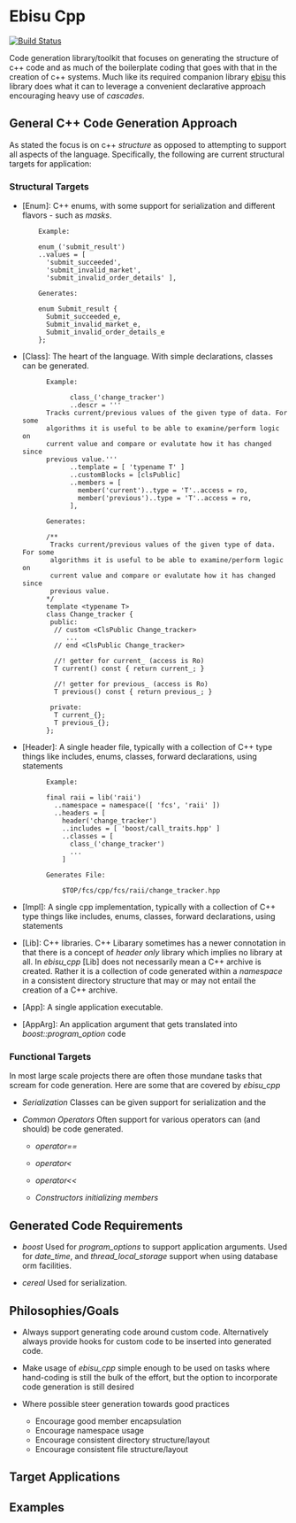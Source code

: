 # Ebisu Cpp

[![Build Status](https://drone.io/github.com/patefacio/ebisu_cpp/status.png)](https://drone.io/github.com/patefacio/ebisu_cpp/latest)

Code generation library/toolkit that focuses on generating the structure of c++ code and as much of the boilerplate coding that goes with that in the creation of c++ systems. Much like its required companion library [ebisu](https://github.com/patefacio/ebisu) this library does what it can to leverage a convenient declarative approach encouraging heavy use of *cascades*.

## General C++ Code Generation Approach

As stated the focus is on c++ *structure* as opposed to attempting to support all aspects of the language. Specifically, the following are current structural targets for application:

### Structural Targets

* [Enum]: C++ enums, with some support for serialization and different flavors - such as *masks*.

          Example:

          enum_('submit_result')
          ..values = [
            'submit_succeeded',
            'submit_invalid_market',
            'submit_invalid_order_details' ],

          Generates:

          enum Submit_result {
            Submit_succeeded_e,
            Submit_invalid_market_e,
            Submit_invalid_order_details_e
          };

* [Class]: The heart of the language. With simple declarations, classes can be generated.

            Example:

                  class_('change_tracker')
                  ..descr = '''
            Tracks current/previous values of the given type of data. For some
            algorithms it is useful to be able to examine/perform logic on
            current value and compare or evalutate how it has changed since
            previous value.'''
                  ..template = [ 'typename T' ]
                  ..customBlocks = [clsPublic]
                  ..members = [
                    member('current')..type = 'T'..access = ro,
                    member('previous')..type = 'T'..access = ro,
                  ],

            Generates:

            /**
             Tracks current/previous values of the given type of data. For some
             algorithms it is useful to be able to examine/perform logic on
             current value and compare or evalutate how it has changed since
             previous value.
            */
            template <typename T>
            class Change_tracker {
             public:
              // custom <ClsPublic Change_tracker>
                 ...                
              // end <ClsPublic Change_tracker>

              //! getter for current_ (access is Ro)
              T current() const { return current_; }

              //! getter for previous_ (access is Ro)
              T previous() const { return previous_; }

             private:
              T current_{};
              T previous_{};
            };


* [Header]: A single header file, typically with a collection of C++ type things like includes, enums, classes, forward declarations, using statements

            Example:
            
            final raii = lib('raii')
              ..namespace = namespace([ 'fcs', 'raii' ])
              ..headers = [
                header('change_tracker')
                ..includes = [ 'boost/call_traits.hpp' ]
                ..classes = [
                  class_('change_tracker')
                  ...
                ]

            Generates File:

                $TOP/fcs/cpp/fcs/raii/change_tracker.hpp

* [Impl]: A single cpp implementation, typically with a collection of C++ type things like includes, enums, classes, forward declarations, using statements

* [Lib]: C++ libraries. C++ Libarary sometimes has a newer connotation in that there is a concept of *header only* library which implies no library at all. In *ebisu_cpp* [Lib] does not necessarily mean a C++ archive is created. Rather it is a collection of code generated within a *namespace* in a consistent directory structure that may or may not entail the creation of a C++ archive.

* [App]: A single application executable. 

* [AppArg]: An application argument that gets translated into *boost::program_option* code

### Functional Targets

In most large scale projects there are often those mundane tasks that scream for code generation. Here are some that are covered by *ebisu_cpp*

* *Serialization* Classes can be given support for serialization and the

* *Common Operators* Often support for various operators can (and should) be code generated. 

    * *operator==*

    * *operator<*

    * *operator<<*

    * *Constructors initializing members*


## Generated Code Requirements

* *boost* Used for *program_options* to support application arguments. Used for *date_time*, and *thread_local_storage* support when using database orm facilities.

* *cereal* Used for serialization.

## Philosophies/Goals

* Always support generating code around custom code. Alternatively always provide hooks for custom code to be inserted into generated code.

* Make usage of *ebisu_cpp* simple enough to be used on tasks where hand-coding is still the bulk of the effort, but the option to incorporate code generation is still desired

* Where possible steer generation towards good practices
    * Encourage good member encapsulation
    * Encourage namespace usage
    * Encourage consistent directory structure/layout
    * Encourage consistent file structure/layout

## Target Applications

## Examples




